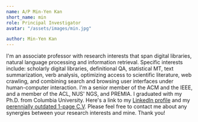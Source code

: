 ```yaml
---
name: A/P Min-Yen Kan
short_name: min
role: Principal Investigator
avatar: "/assets/images/min.jpg"

author: Min-Yen Kan
---
```

I'm an associate professor with research interests that span digital libraries, natural language processing and information retrieval. Specific interests include: scholarly digital libraries, definitional QA, statistical MT, text summarization, verb analysis, optimizing access to scientific literature, web crawling, and combining search and browsing user interfaces under human-computer interaction. I'm a senior member of the ACM and the IEEE, and a member of the ACL, NUS' NGS, and PREMIA. I graduated with my Ph.D. from Columbia University. Here's a link to my [LinkedIn profile](http://www.linkedin.com/in/knmnyn) and my [perennially outdated 1-page C.V](https://www.comp.nus.edu.sg/~kanmy/cv.1page.pdf). Please feel free to contact me about any synergies between your research interests and mine. Thank you!
